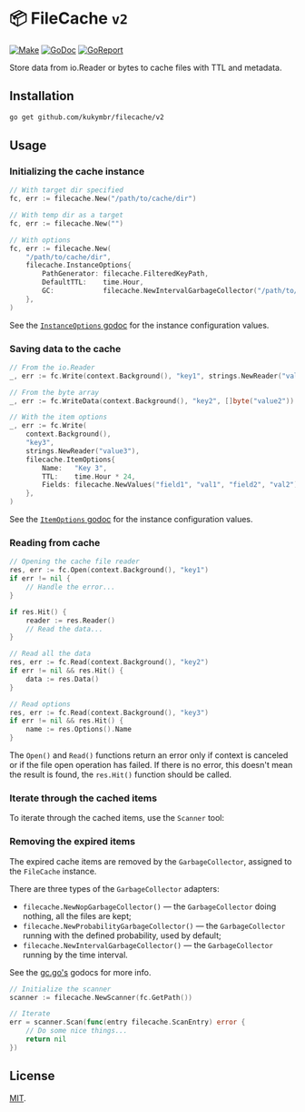 # 📦 FileCache `v2`

[![Make](https://github.com/kukymbr/filecache/actions/workflows/make.yml/badge.svg)](https://github.com/kukymbr/filecache/actions/workflows/make.yml)
[![GoDoc](https://godoc.org/github.com/kukymbr/filecache/v2?status.svg)](https://godoc.org/github.com/kukymbr/filecache/v2)
[![GoReport](https://goreportcard.com/badge/github.com/kukymbr/filecache/v2)](https://goreportcard.com/report/github.com/kukymbr/filecache/v2)

Store data from io.Reader or bytes to cache files with TTL and metadata.

## Installation

```sh
go get github.com/kukymbr/filecache/v2 
```

## Usage

### Initializing the cache instance

```go
// With target dir specified
fc, err := filecache.New("/path/to/cache/dir")
```

```go
// With temp dir as a target
fc, err := filecache.New("")
```

```go
// With options
fc, err := filecache.New(
    "/path/to/cache/dir",
    filecache.InstanceOptions{
        PathGenerator: filecache.FilteredKeyPath,
        DefaultTTL:    time.Hour,
        GC:            filecache.NewIntervalGarbageCollector("/path/to/cache/dir", time.Hour),
    },
)
```

See the [`InstanceOptions` godoc](options.go) for the instance configuration values.

### Saving data to the cache

```go
// From the io.Reader
_, err := fc.Write(context.Background(), "key1", strings.NewReader("value1"))
```

```go
// From the byte array
_, err := fc.WriteData(context.Background(), "key2", []byte("value2"))
```

```go
// With the item options
_, err := fc.Write(
    context.Background(), 
    "key3", 
    strings.NewReader("value3"),
    filecache.ItemOptions{
        Name:   "Key 3",
        TTL:    time.Hour * 24,
        Fields: filecache.NewValues("field1", "val1", "field2", "val2"),
    },
)
```

See the [`ItemOptions` godoc](options.go) for the instance configuration values.

### Reading from cache

```go
// Opening the cache file reader
res, err := fc.Open(context.Background(), "key1")
if err != nil { 
    // Handle the error...
}

if res.Hit() {
    reader := res.Reader()
    // Read the data...
}
```

```go
// Read all the data
res, err := fc.Read(context.Background(), "key2")
if err != nil && res.Hit() {
    data := res.Data()
}
```

```go
// Read options
res, err := fc.Read(context.Background(), "key3")
if err != nil && res.Hit() {
    name := res.Options().Name
}
```

The `Open()` and `Read()` functions return an error only if context is canceled
or if the file open operation has failed. 
If there is no error, this doesn't mean the result is found, the `res.Hit()` function should be called. 

### Iterate through the cached items

To iterate through the cached items, use the `Scanner` tool:

### Removing the expired items

The expired cache items are removed by the `GarbageCollector`, assigned to the `FileCache` instance.

There are three types of the `GarbageCollector` adapters:

* `filecache.NewNopGarbageCollector()` — the `GarbageCollector` doing nothing, all the files are kept;
* `filecache.NewProbabilityGarbageCollector()` — the `GarbageCollector` running with the defined probability, used by default;
* `filecache.NewIntervalGarbageCollector()` — the `GarbageCollector` running by the time interval.

See the [gc.go's](gc.go) godocs for more info.

```go
// Initialize the scanner
scanner := filecache.NewScanner(fc.GetPath())

// Iterate
err = scanner.Scan(func(entry filecache.ScanEntry) error {
    // Do some nice things...
    return nil
})
```

## License

[MIT](/LICENSE).